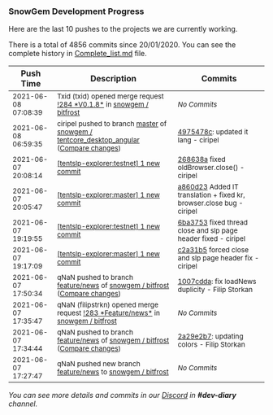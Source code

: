 
### SnowGem Development Progress

Here are the last 10 pushes to the projects we are currently working.

There is a total of 4856 commits since 20/01/2020. You can see the complete history in
 [Complete_list.md](Complete_list.md) file.

| Push Time | Description | Commits |
| --- | --- | --- |
| <sub>2021-06-08 07:08:39</sub> | <sub>Txid (txid) opened merge request [\!284 \*V0\.1\.8\*](https://gitlab.com/snowgem/bitfrost/-/merge_requests/284) in [snowgem / bitfrost](https://gitlab.com/snowgem/bitfrost)</sub> | <sub>_No Commits_</sub> |
| <sub>2021-06-08 06:59:35</sub> | <sub>ciripel pushed to branch [master](https://gitlab.com/snowgem/tentcore_desktop_angular/commits/master) of [snowgem / tentcore\_desktop\_angular](https://gitlab.com/snowgem/tentcore_desktop_angular) ([Compare changes](https://gitlab.com/snowgem/tentcore_desktop_angular/compare/a091957e3b9a1d867f8c359dea316c8d67773f9d...4975478c01925202c2d5837f86fb8af9fb787f09))</sub> | <sub>[4975478c](https://gitlab.com/snowgem/tentcore_desktop_angular/-/commit/4975478c01925202c2d5837f86fb8af9fb787f09): updated it lang - ciripel</sub> |
| <sub>2021-06-07 20:08:14</sub> | <sub>[[tentslp-explorer:testnet] 1 new commit](https://github.com/TENTSLP/tentslp-explorer/commit/268638a4fe1ff52f6da17dedf3c00c93ab493221)</sub> | <sub>[268638a](https://github.com/TENTSLP/tentslp-explorer/commit/268638a4fe1ff52f6da17dedf3c00c93ab493221) fixed oldBrowser.close() - ciripel</sub> |
| <sub>2021-06-07 20:05:47</sub> | <sub>[[tentslp-explorer:master] 1 new commit](https://github.com/TENTSLP/tentslp-explorer/commit/a860d23dc3adcfac751401f23ee62459855dd9cb)</sub> | <sub>[a860d23](https://github.com/TENTSLP/tentslp-explorer/commit/a860d23dc3adcfac751401f23ee62459855dd9cb) Added IT translation + fixed kr, browser.close bug - ciripel</sub> |
| <sub>2021-06-07 19:19:55</sub> | <sub>[[tentslp-explorer:testnet] 1 new commit](https://github.com/TENTSLP/tentslp-explorer/commit/6ba3753098593209e211bffa3e1023a083a9d82c)</sub> | <sub>[6ba3753](https://github.com/TENTSLP/tentslp-explorer/commit/6ba3753098593209e211bffa3e1023a083a9d82c) fixed thread close and slp page header fixed - ciripel</sub> |
| <sub>2021-06-07 19:17:09</sub> | <sub>[[tentslp-explorer:master] 1 new commit](https://github.com/TENTSLP/tentslp-explorer/commit/c2a31b545a2777ee367c698b5977e551667492a7)</sub> | <sub>[c2a31b5](https://github.com/TENTSLP/tentslp-explorer/commit/c2a31b545a2777ee367c698b5977e551667492a7) forced close and slp page header fix - ciripel</sub> |
| <sub>2021-06-07 17:50:34</sub> | <sub>qNaN pushed to branch [feature/news](https://gitlab.com/snowgem/bitfrost/commits/feature/news) of [snowgem / bitfrost](https://gitlab.com/snowgem/bitfrost) ([Compare changes](https://gitlab.com/snowgem/bitfrost/compare/2a29e2b7f8ae857cedd9e9f24b1aa8791e5bad2c...1007cdda9722a8e0b1b4ae8b12049283cb11d0d7))</sub> | <sub>[1007cdda](https://gitlab.com/snowgem/bitfrost/-/commit/1007cdda9722a8e0b1b4ae8b12049283cb11d0d7): fix loadNews duplicity - Filip Storkan</sub> |
| <sub>2021-06-07 17:35:47</sub> | <sub>qNaN (filipstrkn) opened merge request [\!283 \*Feature/news\*](https://gitlab.com/snowgem/bitfrost/-/merge_requests/283) in [snowgem / bitfrost](https://gitlab.com/snowgem/bitfrost)</sub> | <sub>_No Commits_</sub> |
| <sub>2021-06-07 17:34:44</sub> | <sub>qNaN pushed to branch [feature/news](https://gitlab.com/snowgem/bitfrost/commits/feature/news) of [snowgem / bitfrost](https://gitlab.com/snowgem/bitfrost) ([Compare changes](https://gitlab.com/snowgem/bitfrost/compare/3b6bca97ba81c8ba74eea559804927a822ca3bc3...2a29e2b7f8ae857cedd9e9f24b1aa8791e5bad2c))</sub> | <sub>[2a29e2b7](https://gitlab.com/snowgem/bitfrost/-/commit/2a29e2b7f8ae857cedd9e9f24b1aa8791e5bad2c): updating colors - Filip Storkan</sub> |
| <sub>2021-06-07 17:27:47</sub> | <sub>qNaN pushed new branch [feature/news](https://gitlab.com/snowgem/bitfrost/commits/feature/news) to [snowgem / bitfrost](https://gitlab.com/snowgem/bitfrost)</sub> | <sub>_No Commits_</sub> |

_You can see more details and commits in our [Discord](https://discord.gg/zumGnbg) in **#dev-diary** channel._
